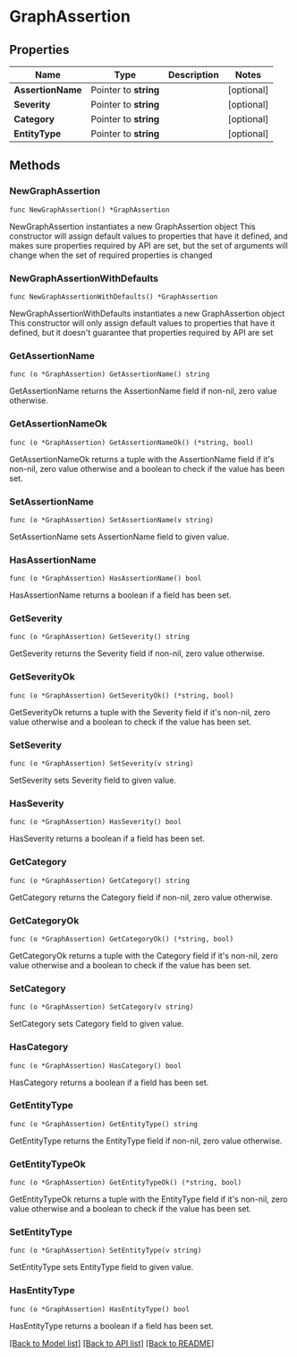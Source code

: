 # GraphAssertion

## Properties

Name | Type | Description | Notes
------------ | ------------- | ------------- | -------------
**AssertionName** | Pointer to **string** |  | [optional] 
**Severity** | Pointer to **string** |  | [optional] 
**Category** | Pointer to **string** |  | [optional] 
**EntityType** | Pointer to **string** |  | [optional] 

## Methods

### NewGraphAssertion

`func NewGraphAssertion() *GraphAssertion`

NewGraphAssertion instantiates a new GraphAssertion object
This constructor will assign default values to properties that have it defined,
and makes sure properties required by API are set, but the set of arguments
will change when the set of required properties is changed

### NewGraphAssertionWithDefaults

`func NewGraphAssertionWithDefaults() *GraphAssertion`

NewGraphAssertionWithDefaults instantiates a new GraphAssertion object
This constructor will only assign default values to properties that have it defined,
but it doesn't guarantee that properties required by API are set

### GetAssertionName

`func (o *GraphAssertion) GetAssertionName() string`

GetAssertionName returns the AssertionName field if non-nil, zero value otherwise.

### GetAssertionNameOk

`func (o *GraphAssertion) GetAssertionNameOk() (*string, bool)`

GetAssertionNameOk returns a tuple with the AssertionName field if it's non-nil, zero value otherwise
and a boolean to check if the value has been set.

### SetAssertionName

`func (o *GraphAssertion) SetAssertionName(v string)`

SetAssertionName sets AssertionName field to given value.

### HasAssertionName

`func (o *GraphAssertion) HasAssertionName() bool`

HasAssertionName returns a boolean if a field has been set.

### GetSeverity

`func (o *GraphAssertion) GetSeverity() string`

GetSeverity returns the Severity field if non-nil, zero value otherwise.

### GetSeverityOk

`func (o *GraphAssertion) GetSeverityOk() (*string, bool)`

GetSeverityOk returns a tuple with the Severity field if it's non-nil, zero value otherwise
and a boolean to check if the value has been set.

### SetSeverity

`func (o *GraphAssertion) SetSeverity(v string)`

SetSeverity sets Severity field to given value.

### HasSeverity

`func (o *GraphAssertion) HasSeverity() bool`

HasSeverity returns a boolean if a field has been set.

### GetCategory

`func (o *GraphAssertion) GetCategory() string`

GetCategory returns the Category field if non-nil, zero value otherwise.

### GetCategoryOk

`func (o *GraphAssertion) GetCategoryOk() (*string, bool)`

GetCategoryOk returns a tuple with the Category field if it's non-nil, zero value otherwise
and a boolean to check if the value has been set.

### SetCategory

`func (o *GraphAssertion) SetCategory(v string)`

SetCategory sets Category field to given value.

### HasCategory

`func (o *GraphAssertion) HasCategory() bool`

HasCategory returns a boolean if a field has been set.

### GetEntityType

`func (o *GraphAssertion) GetEntityType() string`

GetEntityType returns the EntityType field if non-nil, zero value otherwise.

### GetEntityTypeOk

`func (o *GraphAssertion) GetEntityTypeOk() (*string, bool)`

GetEntityTypeOk returns a tuple with the EntityType field if it's non-nil, zero value otherwise
and a boolean to check if the value has been set.

### SetEntityType

`func (o *GraphAssertion) SetEntityType(v string)`

SetEntityType sets EntityType field to given value.

### HasEntityType

`func (o *GraphAssertion) HasEntityType() bool`

HasEntityType returns a boolean if a field has been set.


[[Back to Model list]](../README.md#documentation-for-models) [[Back to API list]](../README.md#documentation-for-api-endpoints) [[Back to README]](../README.md)


